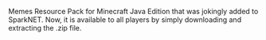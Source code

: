 Memes Resource Pack for Minecraft Java Edition that was jokingly added to SparkNET. Now, it is available to all players by simply downloading and extracting the .zip file.
